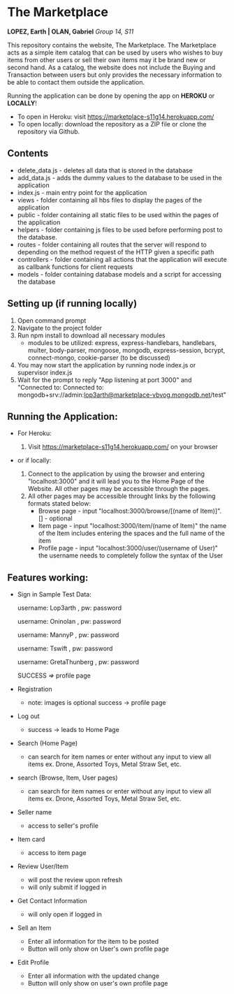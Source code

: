 # The Marketplace
**LOPEZ, Earth | OLAN, Gabriel**
*Group 14, S11*

This repository contains the website, The Marketplace. The Marketplace acts as a simple item catalog that can be used by users who wishes to buy items from other users or sell their own items may it be brand new or second hand. As a catalog, the website does not include the Buying and Transaction between users but only provides the necessary information to be able to contact them outside the application.

Running the application can be done by opening the app on **HEROKU** or **LOCALLY**!
* To open in Heroku: visit https://marketplace-s11g14.herokuapp.com/
* To open locally: download the repository as a ZIP file or clone the repository via Github.

## Contents
* delete_data.js - deletes all data that is stored in the database
* add_data.js - adds the dummy values to the database to be used in the application
* index.js - main entry point for the application
* views - folder containing all hbs files to display the pages of the application
* public - folder containing all static files to be used within the pages of the application
* helpers - folder containing js files to be used before performing post to the database.
* routes - folder containing all routes that the server will respond to depending on the method request of the HTTP given a specific path
* controllers - folder containing all actions that the application will execute as callbank functions for client requests
* models - folder containing database models and a script for accessing the database

## Setting up (if running locally)
1. Open command prompt
2. Navigate to the project folder
3. Run npm install to download all necessary modules
   * modules to be utilized: express, express-handlebars, handlebars, multer, body-parser, mongoose, mongodb, express-session, bcrypt, connect-mongo, cookie-parser
(to be discussed)
4. You may now start the application by running node index.js or supervisor index.js
5. Wait for the prompt to reply "App listening at port 3000" and "Connected to: Connected to: mongodb+srv://admin:lop3arth@marketplace-vbvog.mongodb.net/test"

## Running the Application:
* For Heroku:
    1. Visit https://marketplace-s11g14.herokuapp.com/ on your browser

* or if locally:
    1. Connect to the application by using the browser and entering "localhost:3000" and it will lead you to the Home Page of the Website. All other pages may be accessible through the pages.
    2. All other pages may be accessible throught links by the following formats stated below:
        * Browse page - input "localhost:3000/browse/[(name of Item)]". [] - optional
        * Item page - input "localhost:3000/item/(name of Item)" the name of the Item includes entering the spaces and the full name of the item
        * Profile page - input "localhost:3000/user/(username of User)" the username needs to completely follow the syntax of the User
   
 ## Features working:
 * Sign in
    Sample Test Data:
  
    username: Lop3arth ,
    pw: password
  
    username: Oninolan ,
    pw: password
  
    username: MannyP ,
    pw: password
  
    username: Tswift ,
    pw: password
  
    username: GretaThunberg ,
    pw: password
  
    SUCCESS *=>* profile page
  
 * Registration
    * note: images is optional
    success -> profile page
 
 * Log out
    * success -> leads to Home Page
 
 * Search (Home Page)
    * can search for item names or enter without any input to view all items
    ex. Drone, Assorted Toys, Metal Straw Set, etc.
 
 * search (Browse, Item, User pages)
    * can search for item names or enter without any input to view all items
    ex. Drone, Assorted Toys, Metal Straw Set, etc.
 
 * Seller name
    * access to seller's profile
 
 * Item card
    * access to item page
 
 * Review User/Item
    * will post the review upon refresh
    * will only submit if logged in
 
 * Get Contact Information
    * will only open if logged in
    
 * Sell an Item
    * Enter all information for the item to be posted
    * Button will only show on User's own profile page
    
 * Edit Profile
    * Enter all information with the updated change
    * Button will only show on user's own profile page
 
